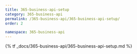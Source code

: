 ```yaml
---
title: 365-business-api-setup
category: 365-business-api
permalink: /365-business-api/365-business-api-setup/
order: 2

namespace: 365-business-api
---
```


{% tf _docs/365-business-api/365-business-api-setup.md %}